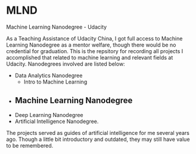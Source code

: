 # MLND
Machine Learning Nanodegree - Udacity

As a Teaching Assistance of Udacity China, I got full access to Machine Learning Nanodegree as a mentor welfare, though there would be no credential for graduation. This is the repsitory for recording all projects I accomplished that related to machine learning and relevant fields at Udacity. Nanodegrees involved are listed below:

* Data Analytics Nanodegree
  - Intro to Machine Learning
* Machine Learning Nanodegree
  - 
* Deep Learning Nanodegree
* Artificial Intelligence Nanodegree.

The projects served as guides of artificial intelligence for me several years ago. Though a little bit introductory and outdated, they may still have value to be remembered.
